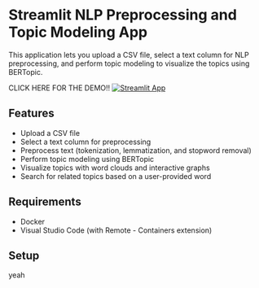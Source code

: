 # Streamlit NLP Preprocessing and Topic Modeling App
This application lets you upload a CSV file, select a text column for NLP preprocessing, and perform topic modeling to visualize the topics using BERTopic.

CLICK HERE FOR THE DEMO!! [![Streamlit App](https://static.streamlit.io/badges/streamlit_badge_black_white.svg)](https://topicmodel-bert.streamlit.app/)


## Features

- Upload a CSV file
- Select a text column for preprocessing
- Preprocess text (tokenization, lemmatization, and stopword removal)
- Perform topic modeling using BERTopic
- Visualize topics with word clouds and interactive graphs
- Search for related topics based on a user-provided word

## Requirements

- Docker
- Visual Studio Code (with Remote - Containers extension)

## Setup
yeah
